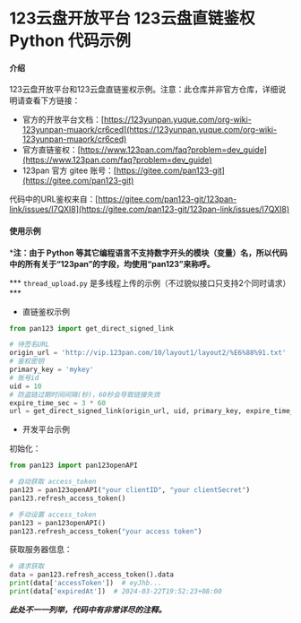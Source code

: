 # 123云盘开放平台 123云盘直链鉴权 Python 代码示例

#### 介绍
123云盘开放平台和123云盘直链鉴权示例。注意：此仓库并非官方仓库，详细说明请查看下方链接：

+ 官方的开放平台文档：[https://123yunpan.yuque.com/org-wiki-123yunpan-muaork/cr6ced](https://123yunpan.yuque.com/org-wiki-123yunpan-muaork/cr6ced)
+ 官方直链鉴权：[https://www.123pan.com/faq?problem=dev_guide](https://www.123pan.com/faq?problem=dev_guide)
+ 123pan 官方 gitee 账号：[https://gitee.com/pan123-git](https://gitee.com/pan123-git)

代码中的URL鉴权来自：[https://gitee.com/pan123-git/123pan-link/issues/I7QXI8](https://gitee.com/pan123-git/123pan-link/issues/I7QXI8)

#### 使用示例
***注：由于 Python 等其它编程语言不支持数字开头的模块（变量）名，所以代码中的所有关于“123pan”的字段，均使用“pan123”来称呼。**

*** `thread_upload.py` 是多线程上传的示例（不过貌似接口只支持2个同时请求）***

+ 直链鉴权示例

```python
from pan123 import get_direct_signed_link

# 待签名URL
origin_url = 'http://vip.123pan.com/10/layout1/layout2/%E6%88%91.txt'
# 鉴权密钥
primary_key = 'mykey'
# 账号id
uid = 10
# 防盗链过期时间间隔(秒)，60秒会导致链接失效
expire_time_sec = 3 * 60
url = get_direct_signed_link(origin_url, uid, primary_key, expire_time_sec)
```

+ 开发平台示例

初始化：

```python
from pan123 import pan123openAPI

# 自动获取 access_token
pan123 = pan123openAPI("your clientID", "your clientSecret")
pan123.refresh_access_token()

# 手动设置 access_token
pan123 = pan123openAPI()
pan123.refresh_access_token("your access token")
```

获取服务器信息：

```python
# 请求获取
data = pan123.refresh_access_token().data
print(data['accessToken'])  # eyJhb...
print(data['expiredAt'])  # 2024-03-22T19:52:23+08:00
```

***此处不一一列举，代码中有非常详尽的注释。*** 